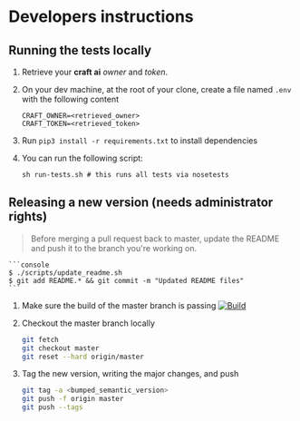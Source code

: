 # Developers instructions #

## Running the tests locally ##

1. Retrieve your **craft ai** _owner_ and _token_.
2. On your dev machine, at the root of your clone, create a file named `.env` with the following content

    ```
    CRAFT_OWNER=<retrieved_owner>
    CRAFT_TOKEN=<retrieved_token>
    ```

3. Run `pip3 install -r requirements.txt` to install dependencies
4. You can run the following script:

    ```console
    sh run-tests.sh # this runs all tests via nosetests
    ```

## Releasing a new version (needs administrator rights) ##

> Before merging a pull request back to master, update the README and push it to the branch you're working on.

    ```console
    $ ./scripts/update_readme.sh
    $ git add README.* && git commit -m "Updated README files"
    ```

1. Make sure the build of the master branch is passing
    [![Build](https://img.shields.io/travis/craft-ai/craft-ai-client-python/master.svg?style=flat-square)](https://travis-ci.org/craft-ai/craft-ai-client-python)

2. Checkout the master branch locally
    ````sh
    git fetch
    git checkout master
    git reset --hard origin/master
    ````

3. Tag the new version, writing the major changes, and push
    ```sh
    git tag -a <bumped_semantic_version>
    git push -f origin master
    git push --tags
    ````
